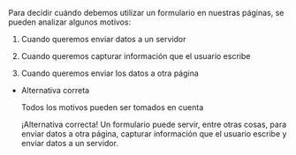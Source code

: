 Para decidir cuándo debemos utilizar un formulario en nuestras páginas, se pueden analizar algunos motivos:

1) Cuando queremos enviar datos a un servidor

2) Cuando queremos capturar información que el usuario escribe

3) Cuando queremos enviar los datos a otra página

- Alternativa correta
    
    Todos los motivos pueden ser tomados en cuenta
    
    ¡Alternativa correcta! Un formulario puede servir, entre otras cosas, para enviar datos a otra página, capturar información que el usuario escribe y enviar datos a un servidor.